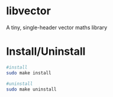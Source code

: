 # libvector
A tiny, single-header vector maths library

# Install/Uninstall
```bash
#install
sudo make install

#uninstall
sudo make uninstall
```
